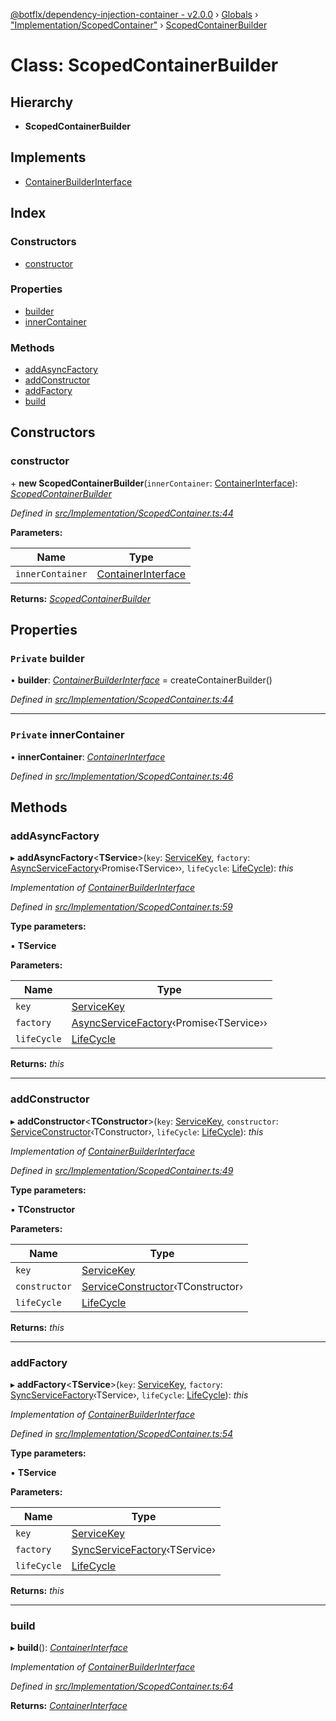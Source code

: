 [@botflx/dependency-injection-container - v2.0.0](../README.md) › [Globals](../globals.md) › ["Implementation/ScopedContainer"](../modules/_implementation_scopedcontainer_.md) › [ScopedContainerBuilder](_implementation_scopedcontainer_.scopedcontainerbuilder.md)

# Class: ScopedContainerBuilder

## Hierarchy

* **ScopedContainerBuilder**

## Implements

* [ContainerBuilderInterface](../interfaces/_interfaces_.containerbuilderinterface.md)

## Index

### Constructors

* [constructor](_implementation_scopedcontainer_.scopedcontainerbuilder.md#constructor)

### Properties

* [builder](_implementation_scopedcontainer_.scopedcontainerbuilder.md#private-builder)
* [innerContainer](_implementation_scopedcontainer_.scopedcontainerbuilder.md#private-innercontainer)

### Methods

* [addAsyncFactory](_implementation_scopedcontainer_.scopedcontainerbuilder.md#addasyncfactory)
* [addConstructor](_implementation_scopedcontainer_.scopedcontainerbuilder.md#addconstructor)
* [addFactory](_implementation_scopedcontainer_.scopedcontainerbuilder.md#addfactory)
* [build](_implementation_scopedcontainer_.scopedcontainerbuilder.md#build)

## Constructors

###  constructor

\+ **new ScopedContainerBuilder**(`innerContainer`: [ContainerInterface](../interfaces/_interfaces_.containerinterface.md)): *[ScopedContainerBuilder](_implementation_scopedcontainer_.scopedcontainerbuilder.md)*

*Defined in [src/Implementation/ScopedContainer.ts:44](https://github.com/botflux/dependency-injection-container/blob/bd86576/packages/DIContainer/src/Implementation/ScopedContainer.ts#L44)*

**Parameters:**

Name | Type |
------ | ------ |
`innerContainer` | [ContainerInterface](../interfaces/_interfaces_.containerinterface.md) |

**Returns:** *[ScopedContainerBuilder](_implementation_scopedcontainer_.scopedcontainerbuilder.md)*

## Properties

### `Private` builder

• **builder**: *[ContainerBuilderInterface](../interfaces/_interfaces_.containerbuilderinterface.md)* =  createContainerBuilder()

*Defined in [src/Implementation/ScopedContainer.ts:44](https://github.com/botflux/dependency-injection-container/blob/bd86576/packages/DIContainer/src/Implementation/ScopedContainer.ts#L44)*

___

### `Private` innerContainer

• **innerContainer**: *[ContainerInterface](../interfaces/_interfaces_.containerinterface.md)*

*Defined in [src/Implementation/ScopedContainer.ts:46](https://github.com/botflux/dependency-injection-container/blob/bd86576/packages/DIContainer/src/Implementation/ScopedContainer.ts#L46)*

## Methods

###  addAsyncFactory

▸ **addAsyncFactory**<**TService**>(`key`: [ServiceKey](../modules/_interfaces_.md#servicekey), `factory`: [AsyncServiceFactory](../modules/_interfaces_.md#asyncservicefactory)‹Promise‹TService››, `lifeCycle`: [LifeCycle](../enums/_interfaces_.lifecycle.md)): *this*

*Implementation of [ContainerBuilderInterface](../interfaces/_interfaces_.containerbuilderinterface.md)*

*Defined in [src/Implementation/ScopedContainer.ts:59](https://github.com/botflux/dependency-injection-container/blob/bd86576/packages/DIContainer/src/Implementation/ScopedContainer.ts#L59)*

**Type parameters:**

▪ **TService**

**Parameters:**

Name | Type |
------ | ------ |
`key` | [ServiceKey](../modules/_interfaces_.md#servicekey) |
`factory` | [AsyncServiceFactory](../modules/_interfaces_.md#asyncservicefactory)‹Promise‹TService›› |
`lifeCycle` | [LifeCycle](../enums/_interfaces_.lifecycle.md) |

**Returns:** *this*

___

###  addConstructor

▸ **addConstructor**<**TConstructor**>(`key`: [ServiceKey](../modules/_interfaces_.md#servicekey), `constructor`: [ServiceConstructor](../modules/_interfaces_.md#serviceconstructor)‹TConstructor›, `lifeCycle`: [LifeCycle](../enums/_interfaces_.lifecycle.md)): *this*

*Implementation of [ContainerBuilderInterface](../interfaces/_interfaces_.containerbuilderinterface.md)*

*Defined in [src/Implementation/ScopedContainer.ts:49](https://github.com/botflux/dependency-injection-container/blob/bd86576/packages/DIContainer/src/Implementation/ScopedContainer.ts#L49)*

**Type parameters:**

▪ **TConstructor**

**Parameters:**

Name | Type |
------ | ------ |
`key` | [ServiceKey](../modules/_interfaces_.md#servicekey) |
`constructor` | [ServiceConstructor](../modules/_interfaces_.md#serviceconstructor)‹TConstructor› |
`lifeCycle` | [LifeCycle](../enums/_interfaces_.lifecycle.md) |

**Returns:** *this*

___

###  addFactory

▸ **addFactory**<**TService**>(`key`: [ServiceKey](../modules/_interfaces_.md#servicekey), `factory`: [SyncServiceFactory](../modules/_interfaces_.md#syncservicefactory)‹TService›, `lifeCycle`: [LifeCycle](../enums/_interfaces_.lifecycle.md)): *this*

*Implementation of [ContainerBuilderInterface](../interfaces/_interfaces_.containerbuilderinterface.md)*

*Defined in [src/Implementation/ScopedContainer.ts:54](https://github.com/botflux/dependency-injection-container/blob/bd86576/packages/DIContainer/src/Implementation/ScopedContainer.ts#L54)*

**Type parameters:**

▪ **TService**

**Parameters:**

Name | Type |
------ | ------ |
`key` | [ServiceKey](../modules/_interfaces_.md#servicekey) |
`factory` | [SyncServiceFactory](../modules/_interfaces_.md#syncservicefactory)‹TService› |
`lifeCycle` | [LifeCycle](../enums/_interfaces_.lifecycle.md) |

**Returns:** *this*

___

###  build

▸ **build**(): *[ContainerInterface](../interfaces/_interfaces_.containerinterface.md)*

*Implementation of [ContainerBuilderInterface](../interfaces/_interfaces_.containerbuilderinterface.md)*

*Defined in [src/Implementation/ScopedContainer.ts:64](https://github.com/botflux/dependency-injection-container/blob/bd86576/packages/DIContainer/src/Implementation/ScopedContainer.ts#L64)*

**Returns:** *[ContainerInterface](../interfaces/_interfaces_.containerinterface.md)*
